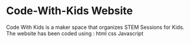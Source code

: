 # Code-With-Kids Website

Code With Kids is a maker space that organizes STEM Sessions for Kids.
The website has been coded using :
html
css
Javascript
